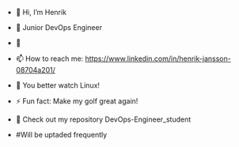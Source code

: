 - 👋 Hi, I’m Henrik
- 👀 Junior DevOps Engineer
- 🌱 
- 📫 How to reach me: https://www.linkedin.com/in/henrik-jansson-08704a201/

- 👀 You better watch Linux! 

- ⚡ Fun fact: Make my golf great again!

- 👀 Check out my repository DevOps-Engineer_student

-  #Will be uptaded frequently
